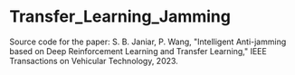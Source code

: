 # Transfer_Learning_Jamming
Source code for the paper: S. B. Janiar, P. Wang, "Intelligent Anti-jamming based on Deep Reinforcement Learning and Transfer Learning," IEEE Transactions on Vehicular Technology, 2023.
